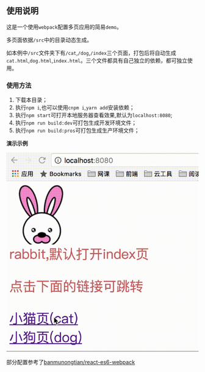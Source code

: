 ## 使用说明

这是一个使用`webpack`配置多页应用的简易`demo`。

多页面依据`/src`中的目录动态生成。

如本例中`/src`文件夹下有`/cat`,`/dog`,`/index`三个页面，打包后将自动生成`cat.html`,`dog.html`,`index.html`。三个文件都具有自己独立的依赖，都可独立使用。

### 使用方法

1. 下载本目录；
2. 执行`npm i`,也可以使用`cnpm i`,`yarn add`安装依赖；
3. 执行`npm start`可打开本地服务器查看效果,默认为`localhost:8080`;
4. 执行`npm run build:dev`可打包生成开发环境文件；
5. 执行`npm run build:pros`可打包生成生产环境文件；

**演示示例**

![mulitPageDemo](./mulitPageDemo.gif)

部分配置参考了[banmunongtian/react-es6-webpack](https://github.com/banmunongtian/react-es6-webpack/blob/master/webpack.config.js)


